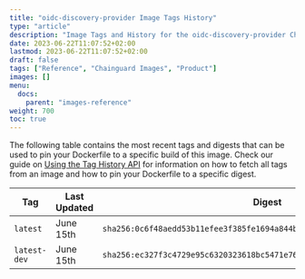 ```yaml
---
title: "oidc-discovery-provider Image Tags History"
type: "article"
description: "Image Tags and History for the oidc-discovery-provider Chainguard Image"
date: 2023-06-22T11:07:52+02:00
lastmod: 2023-06-22T11:07:52+02:00
draft: false
tags: ["Reference", "Chainguard Images", "Product"]
images: []
menu:
  docs:
    parent: "images-reference"
weight: 700
toc: true
---
```


The following table contains the most recent tags and digests that can be used to pin your Dockerfile to a specific build of this image. Check our guide on [Using the Tag History API](/chainguard/chainguard-images/using-the-tag-history-api/) for information on how to fetch all tags from an image and how to pin your Dockerfile to a specific digest.

| Tag          | Last Updated | Digest                                                                    |
|--------------|--------------|---------------------------------------------------------------------------|
| `latest`     | June 15th    | `sha256:0c6f48aedd53b11efee3f385fe1694a844b3621da4e6092a44f7228733f3c90e` |
| `latest-dev` | June 15th    | `sha256:ec327f3c4729e95c6320323618bc5471e76cb931892ec4bb8204b06b8539f7c0` |
